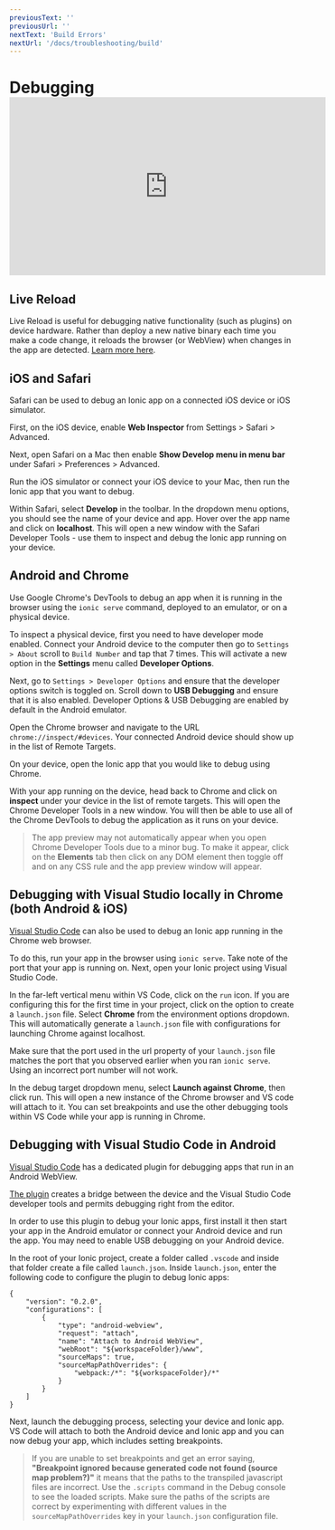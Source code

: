 ```yaml
---
previousText: ''
previousUrl: ''
nextText: 'Build Errors'
nextUrl: '/docs/troubleshooting/build'
---
```


# Debugging <iframe width="560" height="315" src="https://www.youtube.com/embed/akh6V6Yw1lw" frameborder="0" allow="accelerometer; autoplay; encrypted-media; gyroscope; picture-in-picture" allowfullscreen mark="crwd-mark"></iframe>

## Live Reload

Live Reload is useful for debugging native functionality (such as plugins) on device hardware. Rather than deploy a new native binary each time you make a code change, it reloads the browser (or WebView) when changes in the app are detected. [Learn more here](/docs/cli/livereload).

## iOS and Safari

Safari can be used to debug an Ionic app on a connected iOS device or iOS simulator.

First, on the iOS device, enable **Web Inspector** from Settings > Safari > Advanced.

Next, open Safari on a Mac then enable **Show Develop menu in menu bar** under Safari > Preferences > Advanced.

Run the iOS simulator or connect your iOS device to your Mac, then run the Ionic app that you want to debug.

Within Safari, select **Develop** in the toolbar. In the dropdown menu options, you should see the name of your device and app. Hover over the app name and click on **localhost**. This will open a new window with the Safari Developer Tools - use them to inspect and debug the Ionic app running on your device.

## Android and Chrome

Use Google Chrome's DevTools to debug an app when it is running in the browser using the `ionic serve` command, deployed to an emulator, or on a physical device.

To inspect a physical device, first you need to have developer mode enabled. Connect your Android device to the computer then go to `Settings > About` scroll to `Build Number` and tap that 7 times. This will activate a new option in the **Settings** menu called **Developer Options**.

Next, go to `Settings > Developer Options` and ensure that the developer options switch is toggled on. Scroll down to **USB Debugging** and ensure that it is also enabled. Developer Options & USB Debugging are enabled by default in the Android emulator.

Open the Chrome browser and navigate to the URL `chrome://inspect/#devices`. Your connected Android device should show up in the list of Remote Targets.

On your device, open the Ionic app that you would like to debug using Chrome.

With your app running on the device, head back to Chrome and click on **inspect** under your device in the list of remote targets. This will open the Chrome Developer Tools in a new window. You will then be able to use all of the Chrome DevTools to debug the application as it runs on your device.

> The app preview may not automatically appear when you open Chrome Developer Tools due to a minor bug. To make it appear, click on the **Elements** tab then click on any DOM element then toggle off and on any CSS rule and the app preview window will appear.

## Debugging with Visual Studio locally in Chrome (both Android & iOS)

<a href="https://code.visualstudio.com/" target="_blank">Visual Studio Code</a> can also be used to debug an Ionic app running in the Chrome web browser.

To do this, run your app in the browser using `ionic serve`. Take note of the port that your app is running on. Next, open your Ionic project using Visual Studio Code.

In the far-left vertical menu within VS Code, click on the `run` icon. If you are configuring this for the first time in your project, click on the option to create a `launch.json` file. Select **Chrome** from the environment options dropdown. This will automatically generate a `launch.json` file with configurations for launching Chrome against localhost.

Make sure that the port used in the url property of your `launch.json` file matches the port that you observed earlier when you ran `ionic serve`. Using an incorrect port number will not work.

In the debug target dropdown menu, select **Launch against Chrome**, then click run. This will open a new instance of the Chrome browser and VS code will attach to it. You can set breakpoints and use the other debugging tools within VS Code while your app is running in Chrome.

## Debugging with Visual Studio Code in Android

<a href="https://code.visualstudio.com/" target="_blank">Visual Studio Code</a> has a dedicated plugin for debugging apps that run in an Android WebView.

<a href="https://marketplace.visualstudio.com/items?itemName=mpotthoff.vscode-android-webview-debug" target="_blank">The plugin</a> creates a bridge between the device and the Visual Studio Code developer tools and permits debugging right from the editor.

In order to use this plugin to debug your Ionic apps, first install it then start your app in the Android emulator or connect your Android device and run the app. You may need to enable USB debugging on your Android device.

In the root of your Ionic project, create a folder called `.vscode` and inside that folder create a file called `launch.json`. Inside `launch.json`, enter the following code to configure the plugin to debug Ionic apps:

```
{
    "version": "0.2.0",
    "configurations": [
        {
            "type": "android-webview",
            "request": "attach",
            "name": "Attach to Android WebView",
            "webRoot": "${workspaceFolder}/www",
            "sourceMaps": true,
            "sourceMapPathOverrides": {
                "webpack:/*": "${workspaceFolder}/*"
            }
        }
    ]
}
```

Next, launch the debugging process, selecting your device and Ionic app. VS Code will attach to both the Android device and Ionic app and you can now debug your app, which includes setting breakpoints.

> If you are unable to set breakpoints and get an error saying, **"Breakpoint ignored because generated code not found (source map problem?)"** it means that the paths to the transpiled javascript files are incorrect. Use the `.scripts` command in the Debug console to see the loaded scripts. Make sure the paths of the scripts are correct  by experimenting with different values in the `sourceMapPathOverrides` key in your `launch.json` configuration file.
